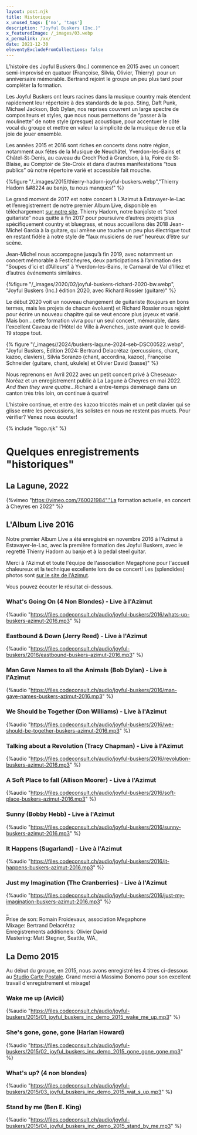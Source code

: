 ```yaml
---
layout: post.njk
title: Historique
x_unused_tags: ['no', 'tags']
description: "Joyful Buskers (Inc.)"
x_featuredImage: /_images/03.webp
x_permalink: /xx/
date: 2021-12-30
eleventyExcludeFromCollections: false
---
```


L’histoire des Joyful Buskers (Inc.) commence en 2015 avec un concert semi-improvisé en quatuor (Françoise, Silvia, Olivier, Thierry)  pour un anniversaire mémorable. Bertrand rejoint le groupe un peu plus tard pour compléter la formation.

Les Joyful Buskers ont leurs racines dans la musique country mais étendent rapidement leur répertoire à des standards de la pop. Sting, Daft Punk, Michael Jackson, Bob Dylan, nos reprises couvrent un large spectre de compositeurs et styles, que nous nous permettons de “passer à la moulinette” de notre style (presque) acoustique, pour accentuer le côté vocal du groupe et mettre en valeur la simplicité de la musique de rue et la joie de jouer ensemble.

Les années 2015 et 2016 sont riches en concerts dans notre région, notamment aux fêtes de la Musique de Neuchâtel, Yverdon-les-Bains et Châtel-St-Denis, au caveau du Croch’Pied à Grandson, à la, Foire de St-Blaise, au Comptoir de Ste-Croix et dans d’autres manifestations “tous publics” où notre répertoire varié et accessible fait mouche.

{%figure "/_images/2015/thierry-hadorn-joyful-buskers.webp","Thierry Hadorn &#8224 au banjo, tu nous manques!" %}

Le grand moment de 2017 est notre concert à L’Azimut à Estavayer-le-Lac et l’enregistrement de notre premier Album Live, disponible en téléchargement [sur notre site](https://joyful-buskers.ch/album2016/). Thierry Hadorn, notre banjoïste et “steel guitariste” nous quitte à fin 2017 pour poursuivre d’autres projets plus spécifiquement country et bluegrass, et nous accueillons dès 2018 Jean-Michel Garcia à la guitare, qui amène une touche un peu plus électrique tout en restant fidèle à notre style de “faux musiciens de rue” heureux d’être sur scène.

Jean-Michel nous accompagne jusqu’à fin 2019, avec notamment un concert mémorable à Festicheyres, deux participations à l’animation des “Soupes d’ici et d’Ailleurs” à Yverdon-les-Bains, le Carnaval de Val d’Illiez et d’autres événements similaires.

{%figure "/_images/2020/02/joyful-buskers-richard-2020-bw.webp", "Joyful Buskers (Inc.) édition 2020, avec Richard Rossier (guitare)" %}

Le début 2020 voit un nouveau changement de guitariste (toujours en bons termes, mais les projets de chacun évoluent) et Richard Rossier nous rejoint pour écrire un nouveau chapitre qui se veut encore plus joyeux et varié. Mais bon...cette formation vivra pour un seul concert, mémorable, dans l'excellent Caveau de l'Hôtel de Ville à Avenches, juste avant que le covid-19 stoppe tout.

{% figure "/_images//2024/buskers-lagune-2024-seb-DSC00522.webp", "Joyful Buskers, Edition 2024: Bertrand Delacrétaz (percussions, chant, kazoo, claviers), Silvia Soranzo (chant, accordina, kazoo), Françoise Schneider (guitare, chant, ukulele) et Olivier David (basse)" %}

Nous reprenons en Avril 2022 avec un petit concert privé à Cheseaux-Noréaz et un enregistrement public à La Lagune à Cheyres en mai 2022. _And then they were quatre_...Richard a entre-temps déménagé dans un canton très très loin, on continue à quatre!

L'histoire continue, et entre des kazoo tricotés main et un petit clavier qui se glisse entre les percussions, les solistes en nous ne restent pas muets. Pour vérifier? Venez nous écouter!

{% include "logo.njk" %}

# Quelques enregistrements "historiques"

## La Lagune, 2022

{%vimeo "https://vimeo.com/760021984","La formation actuelle, en concert à Cheyres en 2022" %}

## L'Album Live 2016

Notre premier Album Live a été enregistré en novembre 2016 à l'Azimut à Estavayer-le-Lac, avec la première formation des Joyful Buskers, avec le regretté Thierry Hadorn au banjo et à la pedal steel guitar.

Merci à l'Azimut et toute l'équipe de l'association Megaphone pour l'accueil chaleureux et la technique excellente lors de ce concert! Les (splendides) photos sont [sur le site de l'Azimut](http://megaphone-music.ch/galerie/worryblast-joyfulbuskers).

Vous pouvez écouter le résultat ci-dessous.

### What's Going On (4 Non Blondes) - Live à l'Azimut  
{%audio "https://files.codeconsult.ch/audio/joyful-buskers/2016/whats-up-buskers-azimut-2016.mp3" %}

### Eastbound & Down (Jerry Reed) - Live à l'Azimut  
{%audio "https://files.codeconsult.ch/audio/joyful-buskers/2016/eastbound-buskers-azimut-2016.mp3" %}

### Man Gave Names to all the Animals (Bob Dylan) - Live à l'Azimut  
{%audio "https://files.codeconsult.ch/audio/joyful-buskers/2016/man-gave-names-buskers-azimut-2016.mp3" %}

### We Should be Together (Don Williams) - Live à l'Azimut  
{%audio "https://files.codeconsult.ch/audio/joyful-buskers/2016/we-should-be-together-buskers-azimut-2016.mp3" %}

### Talking about a Revolution (Tracy Chapman) - Live à l'Azimut  
{%audio "https://files.codeconsult.ch/audio/joyful-buskers/2016/revolution-buskers-azimut-2016.mp3" %}

### A Soft Place to fall (Allison Moorer) - Live à l'Azimut  
{%audio "https://files.codeconsult.ch/audio/joyful-buskers/2016/soft-place-buskers-azimut-2016.mp3" %}

### Sunny (Bobby Hebb) - Live à l'Azimut  
{%audio "https://files.codeconsult.ch/audio/joyful-buskers/2016/sunny-buskers-azimut-2016.mp3" %}

### It Happens (Sugarland) - Live à l'Azimut  
{%audio "https://files.codeconsult.ch/audio/joyful-buskers/2016/it-happens-buskers-azimut-2016.mp3" %}
### Just my Imagination (The Cranberries) - Live à l'Azimut  
{%audio "https://files.codeconsult.ch/audio/joyful-buskers/2016/just-my-imagination-buskers-azimut-2016.mp3" %}

_  
Prise de son: Romain Froidevaux, association Megaphone  
Mixage: Bertrand Delacrétaz  
Enregistrements additionels: Olivier David  
Mastering: Matt Stegner, Seattle, WA_

## La Demo 2015

Au début du groupe, en 2015, nous avons enregistré les 4 titres ci-dessous au [Studio Carte Postale](http://www.studiocartepostale.ch/ "Studio Carte Postale"). Grand merci à Massimo Bonomo pour son excellent travail d'enregistrement et mixage!

### Wake me up (Avicii)  
{%audio "https://files.codeconsult.ch/audio/joyful-buskers/2015/01_joyful_buskers_inc_demo_2015_wake_me_up.mp3" %}

### She's gone, gone, gone (Harlan Howard)  
{%audio "https://files.codeconsult.ch/audio/joyful-buskers/2015/02_joyful_buskers_inc_demo_2015_gone_gone_gone.mp3" %}

### What's up? (4 non blondes)  
{%audio "https://files.codeconsult.ch/audio/joyful-buskers/2015/03_joyful_buskers_inc_demo_2015_wat_s_up.mp3" %}

### Stand by me (Ben E. King)  
{%audio "https://files.codeconsult.ch/audio/joyful-buskers/2015/04_joyful_buskers_inc_demo_2015_stand_by_me.mp3" %}
